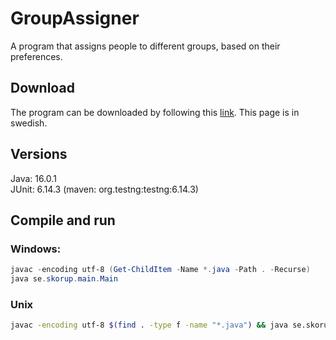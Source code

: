 # GroupAssigner
A program that assigns people to different groups, based on their preferences.

## Download
The program can be downloaded by following this [link](https://www.skorup.se/download). This page is in swedish.

## Versions
Java: 16.0.1 <br>
JUnit: 6.14.3 (maven: org.testng:testng:6.14.3)

## Compile and run
### Windows: <br>
```powershell
javac -encoding utf-8 (Get-ChildItem -Name *.java -Path . -Recurse)
java se.skorup.main.Main
```

### Unix
```bash
javac -encoding utf-8 $(find . -type f -name "*.java") && java se.skorup.main.Main
```
